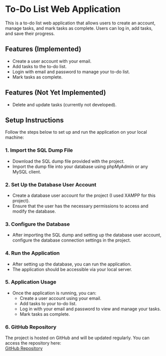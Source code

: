 # To-Do List Web Application

This is a to-do list web application that allows users to create an account, manage tasks, and mark tasks as complete. Users can log in, add tasks, and save their progress.

## Features (Implemented)
- Create a user account with your email.
- Add tasks to the to-do list.
- Login with email and password to manage your to-do list.
- Mark tasks as complete.

## Features (Not Yet Implemented)
- Delete and update tasks (currently not developed).

## Setup Instructions

Follow the steps below to set up and run the application on your local machine:

### 1. Import the SQL Dump File
- Download the SQL dump file provided with the project.
- Import the dump file into your database using phpMyAdmin or any MySQL client.

### 2. Set Up the Database User Account
- Create a database user account for the project (I used XAMPP for this project).
- Ensure that the user has the necessary permissions to access and modify the database.

### 3. Configure the Database
- After importing the SQL dump and setting up the database user account, configure the database connection settings in the project.

### 4. Run the Application
- After setting up the database, you can run the application.
- The application should be accessible via your local server.

### 5. Application Usage
- Once the application is running, you can:
  - Create a user account using your email.
  - Add tasks to your to-do list.
  - Log in with your email and password to view and manage your tasks.
  - Mark tasks as complete.

### 6. GitHub Repository
The project is hosted on GitHub and will be updated regularly. You can access the repository here:  
[GitHub Repository](https://github.com/chamathkaMCS/todolist)
